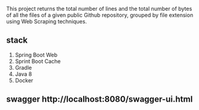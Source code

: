 
This project returns the total number of lines and the total number of bytes of all the files of a given public Github repository, grouped by file extension using Web Scraping techniques. 

## stack
1. Spring Boot Web
2. Sprint Boot Cache 
3. Gradle
4. Java 8
5. Docker


## swagger http://localhost:8080/swagger-ui.html

